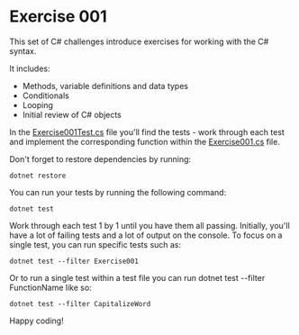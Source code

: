 # Exercise 001

This set of C# challenges introduce exercises for working with the C# syntax.

It includes:

* Methods, variable definitions and data types
* Conditionals
* Looping
* Initial review of C# objects

In the [Exercise001Test.cs](../TechReturnersExercises.Tests/Exercise001Test.cs) file you'll find the tests - work through each test and implement the corresponding function within the [Exercise001.cs](../TechReturnersExercises/Exercise001.cs) file.

Don't forget to restore dependencies by running:

```
dotnet restore
```

You can run your tests by running the following command:

```
dotnet test
```

Work through each test 1 by 1 until you have them all passing. Initially, you'll have a lot of failing tests and a lot of output on the console. To focus on a single test, you can run specific tests such as:

```
dotnet test --filter Exercise001
```

Or to run a single test within a test file you can run dotnet test --filter FunctionName like so:

```
dotnet test --filter CapitalizeWord
```

Happy coding! 
